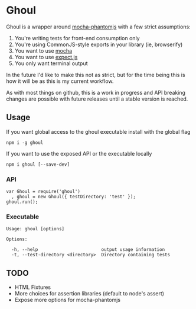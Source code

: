Ghoul
=====

Ghoul is a wrapper around [mocha-phantomjs](https://github.com/Medium/phantomjs)
with a few strict assumptions:

1. You're writing tests for front-end consumption only
2. You're using CommonJS-style exports in your library (ie, browserify)
3. You want to use [mocha](http://visionmedia.github.io/mocha/)
4. You want to use [expect.js](https://github.com/LearnBoost/expect.js/)
5. You only want terminal output

In the future I'd like to make this not as strict, but for the time being this
is how it will be as this is my current workflow.

As with most things on github, this is a work in progress and API breaking
changes are possible with future releases until a stable version is reached.

Usage
-----

If you want global access to the ghoul executable install with the global flag

    npm i -g ghoul

If you want to use the exposed API or the executable locally

    npm i ghoul [--save-dev]

### API

    var Ghoul = require('ghoul')
      , ghoul = new Ghoul({ testDirectory: 'test' });
    ghoul.run();

### Executable

    Usage: ghoul [options]

    Options:

      -h, --help                        output usage information
      -t, --test-directory <directory>  Directory containing tests

TODO
----

- HTML Fixtures
- More choices for assertion libraries (default to node's assert)
- Expose more options for mocha-phantomjs

